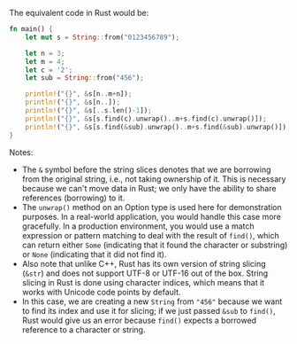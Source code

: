The equivalent code in Rust would be:

```rust
fn main() {
    let mut s = String::from("0123456789");

    let n = 3;
    let m = 4;
    let c = '2';
    let sub = String::from("456");

    println!("{}", &s[n..m+n]);
    println!("{}", &s[n..]);
    println!("{}", &s[..s.len()-1]);
    println!("{}", &s[s.find(c).unwrap()..m+s.find(c).unwrap()]);
    println!("{}", &s[s.find(&sub).unwrap()..m+s.find(&sub).unwrap()]);
}
```

Notes: 

- The `&` symbol before the string slices denotes that we are borrowing from the original string, i.e., not taking ownership of it. This is necessary because we can't move data in Rust; we only have the ability to share references (borrowing) to it.
- The `unwrap()` method on an Option type is used here for demonstration purposes. In a real-world application, you would handle this case more gracefully. In a production environment, you would use a match expression or pattern matching to deal with the result of `find()`, which can return either `Some` (indicating that it found the character or substring) or `None` (indicating that it did not find it).
- Also note that unlike C++, Rust has its own version of string slicing (`&str`) and does not support UTF-8 or UTF-16 out of the box. String slicing in Rust is done using character indices, which means that it works with Unicode code points by default. 
- In this case, we are creating a new `String` from `"456"` because we want to find its index and use it for slicing; if we just passed `&sub` to `find()`, Rust would give us an error because `find()` expects a borrowed reference to a character or string.
